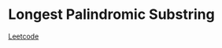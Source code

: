 # Longest Palindromic Substring

[Leetcode](https://leetcode.com/problems/longest-palindromic-substring/)